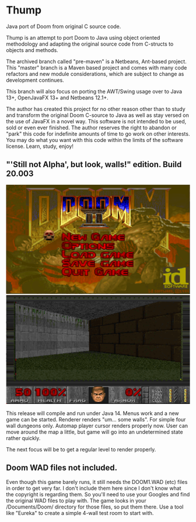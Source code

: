 # Thump
Java port of Doom from original C source code.

Thump is an attempt to port Doom to Java using object oriented methodology and adapting the original source code from C-structs to objects and methods.

The archived branch called "pre-maven" is a Netbeans, Ant-based project.  This "master" branch is a Maven based project and comes with many code refactors and new module considerations, which are subject to change as development continues.

This branch will also focus on porting the AWT/Swing usage over to Java 13+, OpenJavaFX 13+ and Netbeans 12.1+.

The author has created this project for no other reason other than to study and transform the original Doom C-source to Java as well as stay versed on the use of JavaFX in a novel way.  This software is not intended to be used, sold or even ever finished.  The author reserves the right to abandon or "park" this code for indefinite amounts of time to go work on other interests.  You may do what you want with this code within the limits of the software license.  Learn, study, enjoy!

## "'Still not Alpha', but look, walls!" edition.  Build 20.003

![Menu](./readme_images/menu.png?raw=true)   ![In Game](./readme_images/ingame.png?raw=true)

This release will compile and run under Java 14.
Menus work and a new game can be started.
Renderer renders "um...  some walls".  For simple four wall dungeons only.
Automap player cursor renders properly now.
User can move around the map a little, but game will go into an undetermined state rather quickly.

The next focus will be to get a regular level to render properly.

## Doom WAD files not included.
Even though this game barely runs, it still needs the DOOM1.WAD (etc) files in order to get very far.  I don't include them here since I don't know what the copyright is regarding them.  So you'll need to use your Googles and find the original WAD files to play with.   The game looks in your <user>/Documents/Doom/ directory for those files, so put them there.
Use a tool like "Eureka" to create a simple 4-wall test room to start with.
